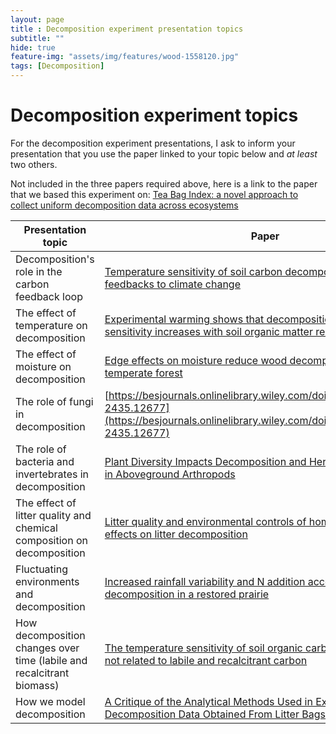 ```yaml
--- 
layout: page
title : Decomposition experiment presentation topics
subtitle: "" 
hide: true
feature-img: "assets/img/features/wood-1558120.jpg"
tags: [Decomposition]
---
```


# Decomposition experiment topics

For the decomposition experiment presentations, I ask to inform your presentation that you use the paper linked to your topic below and *at least* two others.

Not included in the three papers required above, here is a link to the paper that we based this experiment on: [Tea Bag Index: a novel approach to collect uniform decomposition data across ecosystems](https://besjournals.onlinelibrary.wiley.com/doi/full/10.1111/2041-210X.12097)

| Presentation topic | Paper |
|--------------------|-------|
| Decomposition's role in the carbon feedback loop | [Temperature sensitivity of soil carbon decomposition and feedbacks to climate change](https://www.nature.com/articles/nature04514) |
| The effect of temperature on decomposition | [Experimental warming shows that decomposition temperature sensitivity increases with soil organic matter recalcitrance](https://esajournals.onlinelibrary.wiley.com/doi/full/10.1890/08-0137.1) |
| The effect of moisture on decomposition | [Edge effects on moisture reduce wood decomposition rate in a temperate forest](https://onlinelibrary.wiley.com/doi/full/10.1111/gcb.12676) |
| The role of fungi in decomposition | [https://besjournals.onlinelibrary.wiley.com/doi/full/10.1111/1365-2435.12677](https://besjournals.onlinelibrary.wiley.com/doi/full/10.1111/1365-2435.12677) |
| The role of bacteria and invertebrates in decomposition | [Plant Diversity Impacts Decomposition and Herbivory via Changes in Aboveground Arthropods](https://journals.plos.org/plosone/article?id=10.1371/journal.pone.0106529) |
| The effect of litter quality and chemical composition on decomposition | [Litter quality and environmental controls of home‐field advantage effects on litter decomposition](https://onlinelibrary.wiley.com/doi/full/10.1111/oik.01374) |
| Fluctuating environments and decomposition | [Increased rainfall variability and N addition accelerate litter decomposition in a restored prairie](https://link.springer.com/article/10.1007/s00442-015-3396-1) |
| How decomposition changes over time (labile and recalcitrant biomass) | [The temperature sensitivity of soil organic carbon decomposition is not related to labile and recalcitrant carbon](https://journals.plos.org/plosone/article?id=10.1371/journal.pone.0186675)
| How we model decomposition | [A Critique of the Analytical Methods Used in Examining Decomposition Data Obtained From Litter Bags](https://esajournals.onlinelibrary.wiley.com/doi/abs/10.2307/1940104) |
